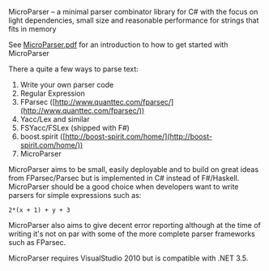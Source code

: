 MicroParser – a minimal parser combinator library for C# with the focus on light dependencies, small size and reasonable performance for strings that fits in memory

See [MicroParser.pdf](docs/MicroParser.pdf) for an introduction to how to get started with MicroParser

There a quite a few ways to parse text:
1. Write your own parser code
2. Regular Expression
3. FParsec ([http://www.quanttec.com/fparsec/](http://www.quanttec.com/fparsec/))
4. Yacc/Lex and similar
5. FSYacc/FSLex (shipped with F#)
6. boost.spirit ([http://boost-spirit.com/home/](http://boost-spirit.com/home/))
7. MicroParser

MicroParser aims to be small, easily deployable and to build on great ideas from FParsec/Parsec but is implemented in C# instead of F#/Haskell. MicroParser should be a good choice when developers want to write parsers for simple expressions such as:

```
2*(x + 1) + y + 3
```

MicroParser also aims to give decent error reporting although at the time of writing it's not on par with some of the more complete parser frameworks such as FParsec.

MicroParser requires VisualStudio 2010 but is compatible with .NET 3.5.

